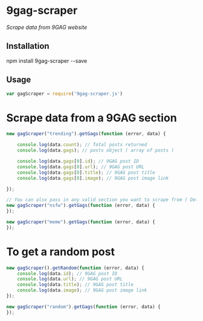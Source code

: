 # 9gag-scraper

*Scrape data from 9GAG website*

## Installation

npm install 9gag-scraper --save

## Usage

```js
var gagScraper = require('9gag-scraper.js')
```

# Scrape data from a 9GAG section

```js
new gagScraper("trending").getGags(function (error, data) {

    console.log(data.count); // Total posts returned
    console.log(data.gags); // posts object ( array of posts )

    console.log(data.gags[0].id); // 9GAG post ID
    console.log(data.gags[0].url); // 9GAG post URL
    console.log(data.gags[0].title); // 9GAG post title
    console.log(data.gags[0].image); // 9GAG post image link

});

// You can also pass in any valid section you want to scrape from ( Defaults to 'hot' )
new gagScraper("nsfw").getGags(function (error, data) {
});

new gagScraper("meme").getGags(function (error, data) {
});
```

# To get a random post

```js
new gagScraper().getRandom(function (error, data) {
    console.log(data.id); // 9GAG post ID
    console.log(data.url); // 9GAG post URL
    console.log(data.title); // 9GAG post title
    console.log(data.image); // 9GAG post image link
});

new gagScraper("random").getGags(function (error, data) {
});
```